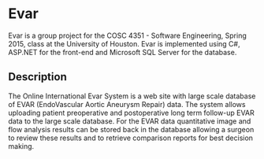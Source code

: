 # Evar

Evar is a group project for the COSC 4351 - Software Engineering, Spring 2015, class at the University of Houston. Evar is implemented using C#, ASP.NET for the front-end and Microsoft SQL Server for the database. 

## Description

The Online International Evar System is a web site with large scale database of EVAR (EndoVascular Aortic Aneurysm Repair) data. The system allows uploading patient preoperative and postoperative long term follow-up EVAR data to the large scale database. For the EVAR data quantitative image and flow analysis results can be stored back in the database allowing a surgeon to review these results and to retrieve comparison reports for best decision making. 

